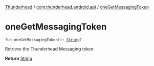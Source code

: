 [Thunderhead](../index.md) / [com.thunderhead.android.api](index.md) / [oneGetMessagingToken](./one-get-messaging-token.md)

# oneGetMessagingToken

`fun oneGetMessagingToken(): `[`String`](https://kotlinlang.org/api/latest/jvm/stdlib/kotlin/-string/index.html)`?`

Retrieve the Thunderhead Messaging token.

**Return**
[String](https://kotlinlang.org/api/latest/jvm/stdlib/kotlin/-string/index.html)

